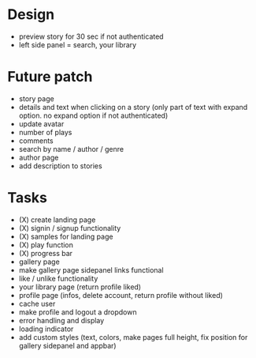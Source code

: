 # Design

- preview story for 30 sec if not authenticated
- left side panel = search, your library

# Future patch

- story page
- details and text when clicking on a story (only part of text with expand option. no expand option if not authenticated)
- update avatar
- number of plays
- comments
- search by name / author / genre
- author page
- add description to stories

# Tasks

- (X) create landing page
- (X) signin / signup functionality
- (X) samples for landing page
- (X) play function
- (X) progress bar
- gallery page
- make gallery page sidepanel links functional
- like / unlike functionality
- your library page (return profile liked)
- profile page (infos, delete account, return profile without liked)
- cache user
- make profile and logout a dropdown
- error handling and display
- loading indicator
- add custom styles (text, colors, make pages full height, fix position for gallery sidepanel and appbar)
